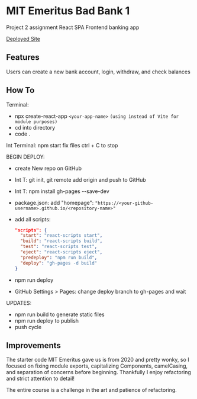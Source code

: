 # MIT Emeritus Bad Bank 1

Project 2 assignment React SPA Frontend banking app

[Deployed Site](https://stasiadiamond.github.io/Sisco-Nastasia-BankProjectMIT/)

## Features

Users can create a new bank account, login, withdraw, and check balances

## How To

Terminal:

- npx create-react-app `<your-app-name>` `(using instead of Vite for module purposes)`
- cd into directory
- code .

Int Terminal:
npm start
fix files
ctrl + C to stop

BEGIN DEPLOY:

- create New repo on GitHub
- Int T: git init, git remote add origin and push to GitHub  
- Int T: npm install gh-pages --save-dev
- package.json: add  "homepage": `"https://<your-github-username>.github.io/<repository-name>"`
- add all scripts:

  ```json
  "scripts": {
    "start": "react-scripts start",
    "build": "react-scripts build",
    "test": "react-scripts test",
    "eject": "react-scripts eject",
    "predeploy": "npm run build",
    "deploy": "gh-pages -d build"
  }

- npm run deploy
- GitHub Settings > Pages: change deploy branch to gh-pages and wait

UPDATES:

- npm run build to generate static files
- npm run deploy to publish
- push cycle

## Improvements

The starter code MIT Emeritus gave us is from 2020 and pretty wonky, so I focused on fixing module exports, capitalizing Components, camelCasing, and separation of concerns before beginning. Thankfully I enjoy refactoring and strict attention to detail!

The entire course is a challenge in the art and patience of refactoring.
